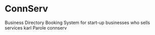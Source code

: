 # ConnServ
Business Directory Booking System for start-up businesses who sells services
karl Parole connserv
